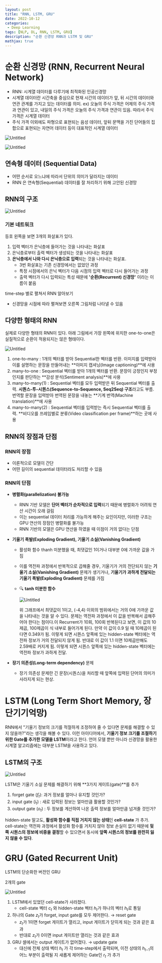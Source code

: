 ```yaml
---
layout: post
title: "RNN, LSTM, GRU"
date: 2022-10-12
categories:
 - Deep Learning
tags: [NLP, DL, RNN, LSTM, GRU]
description: "순환 신경망 RNN과 LSTM 및 GRU"
mathjax: true
---
```

# 순환 신경망 (RNN, Recurrent Neural Network)

- RNN: 시계열 데이터를 다루기에 최적화된 인공신경망
- 시계열 데이터란 시간축을 중심으로 현재 시간의 데이터가 앞, 뒤 시간의 데이터와 연관 관계를 가지고 있는 데이터를 의미. ex) 오늘의 주식 가격은 어제의 주식 가격과 연관이 있고, 내일의 주식 가격은 오늘의 주식 가격과 연관이 있음. 따라서 주식 가격은 시계열 데이터
- 주식 가격 이외에도 파형으로 표현되는 음성 데이터, 앞뒤 문맥을 가진 단어들의 집합으로 표현되는 자연어 데이터 등이 대표적인 시계열 데이터

![Untitled](https://s3.us-west-2.amazonaws.com/secure.notion-static.com/072369de-f1f9-46e7-a367-03baf93aadb1/Untitled.png?X-Amz-Algorithm=AWS4-HMAC-SHA256&X-Amz-Content-Sha256=UNSIGNED-PAYLOAD&X-Amz-Credential=AKIAT73L2G45EIPT3X45%2F20221216%2Fus-west-2%2Fs3%2Faws4_request&X-Amz-Date=20221216T140310Z&X-Amz-Expires=86400&X-Amz-Signature=35493700c078d1a6d2d12bedefefe969c22ac3a8c24df6df0774677e4cd82cc6&X-Amz-SignedHeaders=host&response-content-disposition=filename%3D%22Untitled.png%22&x-id=GetObject)

![Untitled](https://s3.us-west-2.amazonaws.com/secure.notion-static.com/a79bde44-c1dc-4bde-8a51-b7d788cbbb17/Untitled.png?X-Amz-Algorithm=AWS4-HMAC-SHA256&X-Amz-Content-Sha256=UNSIGNED-PAYLOAD&X-Amz-Credential=AKIAT73L2G45EIPT3X45%2F20221216%2Fus-west-2%2Fs3%2Faws4_request&X-Amz-Date=20221216T140314Z&X-Amz-Expires=86400&X-Amz-Signature=2d0a9f375f6c325348e4ea748b43463458d9a5614fc860bc788c0e0a6b8a8a21&X-Amz-SignedHeaders=host&response-content-disposition=filename%3D%22Untitled.png%22&x-id=GetObject)

## 연속형 데이터 (Sequential Data)

- 어떤 순서로 오느냐에 따라서 단위의 의미가 달라지는 데이터
- RNN 은 연속형(Sequential) 데이터를 잘 처리하기 위해 고안된 신경망

## RNN의 구조

![Untitled](https://s3.us-west-2.amazonaws.com/secure.notion-static.com/7b2a4f7b-0b83-409d-9c43-839804f6894f/Untitled.png?X-Amz-Algorithm=AWS4-HMAC-SHA256&X-Amz-Content-Sha256=UNSIGNED-PAYLOAD&X-Amz-Credential=AKIAT73L2G45EIPT3X45%2F20221216%2Fus-west-2%2Fs3%2Faws4_request&X-Amz-Date=20221216T140318Z&X-Amz-Expires=86400&X-Amz-Signature=eea89dd6622fc28164f818ac0ca0589d91ea1af6619f329978601c9ea9e175e1&X-Amz-SignedHeaders=host&response-content-disposition=filename%3D%22Untitled.png%22&x-id=GetObject)

### 기본 네트워크

등호 왼쪽을 보면 3개의 화살표가 있다.

1. 입력 벡터가 은닉층에 들어가는 것을 나타내는 화살표
2. 은닉층로부터 출력 벡터가 생성되는 것을 나타내는 화살표
3. **은닉층에서 나와 다시 은닉층으로 입력**되는 것을 나타내는 화살표.
    - 3번 화살표는 기존 신경망에서는 없었던 과정
    - 특정 시점에서의 은닉 벡터가 다음 시점의 입력 벡터로 다시 들어가는 과정
    - 출력 벡터가 다시 입력되는 특성 때문에 **'순환(Recurrent) 신경망'** 이라는 이름이 붙음

time-step 별로 펼쳐서 RNN 알아보기
- 신경망을 시점에 따라 펼쳐보면 오른쪽 그림처럼 나타낼 수 있음

## 다양한 형태의 RNN

실제로 다양한 형태의 RNN이 있다. 아래 그림에서 가장 왼쪽에 위치한 one-to-one은 실질적으로 순환이 적용되지는 않은 형태이다.

![Untitled](https://s3.us-west-2.amazonaws.com/secure.notion-static.com/25b854bd-8148-47d4-b038-ac8831a72350/Untitled.png?X-Amz-Algorithm=AWS4-HMAC-SHA256&X-Amz-Content-Sha256=UNSIGNED-PAYLOAD&X-Amz-Credential=AKIAT73L2G45EIPT3X45%2F20221216%2Fus-west-2%2Fs3%2Faws4_request&X-Amz-Date=20221216T140322Z&X-Amz-Expires=86400&X-Amz-Signature=ea40c6e1001965b6343d5544874e60e9a36cb20f3ba3619ad3fec438bad3ef0b&X-Amz-SignedHeaders=host&response-content-disposition=filename%3D%22Untitled.png%22&x-id=GetObject)

1. one-to-many : 1개의 벡터를 받아 Sequential한 벡터를 반환. 이미지를 입력받아 이를 설명하는 문장을 만들어내는 **이미지 캡셔닝(Image captioning)**에 사용
2. many-to-one : Sequential 벡터를 받아 1개의 벡터를 반환. 문장이 긍정인지 부정인지를 판단하는 **감성 분석(Sentiment analysis)**에 사용
3. many-to-many(1) : Sequential 벡터를 모두 입력받은 뒤 Sequential 벡터를 출력. **시퀀스-투-시퀀스(Sequence-to-Sequence, Seq2Seq) 구조**라고도 부름. 번역할 문장을 입력받아 번역된 문장을 내놓는 **기계 번역(Machine translation)**에 사용
4. many-to-many(2) : Sequential 벡터를 입력받는 즉시 Sequential 벡터를 출력. **비디오를 프레임별로 분류(Video classification per frame)**하는 곳에 사용

## RNN의 장점과 단점

### **RNN의 장점**

- 이론적으로 모델이 간단
- 어떤 길이의 sequential 데이터라도 처리할 수 있음

### RNN의 단점

- **병렬화(parallelization) 불가능**
    - RNN 기반 모델은 **단어 벡터가 순차적으로 입력**되기 때문에 병렬화가 어려워 연산 시간이 오래 걸림
    - 이는 sequential 데이터 처리를 가능하게 해주는 요인이지만, 이러한 구조는 GPU 연산의 장점인 병렬화를 불가능
    - RNN 기반의 모델은 GPU 연산을 하였을 때 이점이 거의 없다는 단점
- **기울기 폭발(Exploding Gradient), 기울기 소실(Vanishing Gradient)**
    - 활성화 함수 thanh 미분했을 때, 최댓값인 1이거나 대부분 0에 가까운 값을 가짐
    - 이를 역전파 과정에서 반복적으로 곱해줄 경우, 기울기가 거의 전단되지 않는 **기울기 소실(Vanishing Gradient)** 문제가 생기거나, **기울기가 과하게 전달되는 기울기 폭발(Exploding Gradient)** 문제를 가짐
    - 🔍 **tanh 미분한 함수**
        
        ![Untitled](https://s3.us-west-2.amazonaws.com/secure.notion-static.com/4eae65fa-c1d7-43e4-9e50-0f07892080ca/Untitled.png?X-Amz-Algorithm=AWS4-HMAC-SHA256&X-Amz-Content-Sha256=UNSIGNED-PAYLOAD&X-Amz-Credential=AKIAT73L2G45EIPT3X45%2F20221216%2Fus-west-2%2Fs3%2Faws4_request&X-Amz-Date=20221216T140326Z&X-Amz-Expires=86400&X-Amz-Signature=00b057e446754151ba0c7f712b9e1de39138e1aa740a559962cfb1061e5b314a&X-Amz-SignedHeaders=host&response-content-disposition=filename%3D%22Untitled.png%22&x-id=GetObject)
        
        위 그래프에서 최댓값이 1이고, (-4,4) 이외의 범위에서는 거의 0에 가까운 값을 나타내는 것을 알 수 있다. 문제는 역전파 과정에서 이 값을 반복해서 곱해주어야 한다는 점이다.이 Recurrent가 10회, 100회 반복된다고 보면, 이 값의 10제곱, 100제곱이 식 내부로 들어가게 된다. 만약 이 값이 0.9 일 때 10제곱이 된다면 0.349가 됨. 이렇게 되면 시퀀스 앞쪽에 있는 hidden-state 벡터에는 역전파 정보가 거의 전달되지 않게 됨. 반대로 이 값이 1.1 이면 10제곱만해도 2.59배로 커지게 됨. 이렇게 되면 시퀀스 앞쪽에 있는 hidden-state 벡터에는 역전파 정보가 과하게 전달.
        
- **장기 의존성(Long-term dependency)** 문제
    - 장기 의존성 문제란 긴 문장(시퀀스)을 처리할 때 앞쪽에 입력된 단어의 의미가 사라지게 되는 현상.

# LSTM (Long Term Short Memory, 장단기기억망)

RNN에서 "기울기 정보의 크기를 적절하게 조정하여 줄 수 있다면 문제를 해결할 수 있지 않을까?"라는 생각을 해볼 수 있다. 이런 아이디어에서, **기울기 정보 크기를 조절하기 위한 Gate를 추가한 모델을 LSTM**이라고 한다. 언어 모델 뿐만 아니라 신경망을 활용한 시계열 알고리즘에는 대부분 LSTM을 사용하고 있다.

## **LSTM의 구조**

![Untitled](https://s3.us-west-2.amazonaws.com/secure.notion-static.com/4eae65fa-c1d7-43e4-9e50-0f07892080ca/Untitled.png?X-Amz-Algorithm=AWS4-HMAC-SHA256&X-Amz-Content-Sha256=UNSIGNED-PAYLOAD&X-Amz-Credential=AKIAT73L2G45EIPT3X45%2F20221216%2Fus-west-2%2Fs3%2Faws4_request&X-Amz-Date=20221216T140326Z&X-Amz-Expires=86400&X-Amz-Signature=00b057e446754151ba0c7f712b9e1de39138e1aa740a559962cfb1061e5b314a&X-Amz-SignedHeaders=host&response-content-disposition=filename%3D%22Untitled.png%22&x-id=GetObject)

LSTM은 기울기 소실 문제를 해결하기 위해 **3가지 게이트(gate)**를 추가

1. forget gate ($f_t$): 과거 정보를 얼마나 유지할 것인가?
2. input gate ($i_t$) : 새로 입력된 정보는 얼마만큼 활용할 것인가?
3. output gate ($o_t$) : 두 정보를 계산하여 나온 출력 정보를 얼마만큼 넘겨줄 것인가?

hidden-state 말고도, **활성화 함수를 직접 거치지 않는 상태**인 **cell-state** 가 추가. cell-state는 역전파 과정에서 활성화 함수를 거치지 않아 정보 손실이 없기 때문에 **뒷쪽 시퀀스의 정보에 비중을 결정**할 수 있으면서 동시에 **앞쪽 시퀀스의 정보를 완전히 잃지 않을 수 있다**.

# GRU (Gated Recurrent Unit)

LSTM의 단순화한 버전인 GRU

2개의 gate

![Untitled](https://s3.us-west-2.amazonaws.com/secure.notion-static.com/1096f1de-21dc-432e-92eb-738e45c9b7c0/Untitled.png?X-Amz-Algorithm=AWS4-HMAC-SHA256&X-Amz-Content-Sha256=UNSIGNED-PAYLOAD&X-Amz-Credential=AKIAT73L2G45EIPT3X45%2F20221216%2Fus-west-2%2Fs3%2Faws4_request&X-Amz-Date=20221216T140330Z&X-Amz-Expires=86400&X-Amz-Signature=bbbf5e584db2691d464a1df661196cf4d9fdc290dd47e2ef63f3856556054249&X-Amz-SignedHeaders=host&response-content-disposition=filename%3D%22Untitled.png%22&x-id=GetObject)

1. LSTM에서 있었던 cell-state가 사라졌다.
    - cell-state 벡터 $c_t$ 와 hidden-state 벡터 $h_t$가 하나의 벡터 $h_t$로 통일
2. 하나의 Gate $z_t$가 forget, input gate를 모두 제어한다. → reset gate 
    - $z_t$가 1이면 forget 게이트가 열리고, input 게이트가 닫히게 되는 것과 같은 효과
    - 반대로 $z_t$가 0이면 input 게이트만 열리는 것과 같은 효과
3. GRU 셀에서는 output 게이트가 없어졌다. → update gate
    - 대신에 전체 상태 벡터 $h_t$ 가 각 time-step에서 출력되며, 이전 상태의 $h_t$$_-$$_1$의 어느 부분이 출력될 지 새롭게 제어하는 Gate인 $r_t$ 가 추가